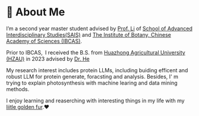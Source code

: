 # 👀 About Me

I’m a second year master student advised by [Prof. Li](https://ib.cas.cn/sourcedb/cn/expert/202312/t20231213_6912346.html) of [School of Advanced Interdisciplinary Studies(SAIS)](https://sais.ucas.ac.cn/index.php/zh/) and [The Institute of Botany, Chinese Academy of Sciences (IBCAS)](https://www.ibcas.ac.cn/).

Prior to IBCAS, I received the B.S. from [Huazhong Agricultural University (HZAU)](https://www.hzau.edu.cn/) in 2023 advised by [Dr. He](https://faculty.hzau.edu.cn/heyanhong/zh_CN/yjgk/107227/list/index.htm)

My research interest includes protein LLMs, including buiding efficent and robust LLM for protein generate, foracsting and analysis. Besides, I' m trying to explain photosynthesis with machine learing and data mining methods.

I enjoy learning and reaserching with interesting things in my life with my [liitle golden fur](sun123-cmd.github.io).❤️